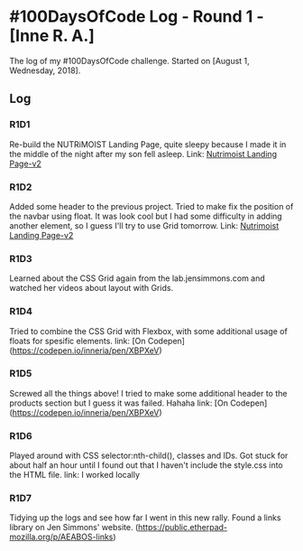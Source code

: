 # #100DaysOfCode Log - Round 1 - [Inne R. A.]

The log of my #100DaysOfCode challenge. Started on [August 1, Wednesday, 2018].

## Log

### R1D1 
Re-build the NUTRiMOIST Landing Page, quite sleepy because I made it in the middle of the night after my son fell asleep. 
Link: [Nutrimoist Landing Page-v2](https://github.com/inne-ra/nutlandingpage)

### R1D2
Added some header to the previous project. Tried to make fix the position of the navbar using float. It was look cool but I had some difficulty in adding another element, so I guess I'll try to use Grid tomorrow.
Link: [Nutrimoist Landing Page-v2](https://github.com/inne-ra/nutlandingpage)

### R1D3
Learned about the CSS Grid again from the lab.jensimmons.com and watched her videos about layout with Grids.

### R1D4
Tried to combine the CSS Grid with Flexbox, with some additional usage of floats for spesific elements. 
link: [On Codepen] (https://codepen.io/inneria/pen/XBPXeV)

### R1D5
Screwed all the things above! I tried to make some additional header to the products section but I guess it was failed. Hahaha
link: [On Codepen] (https://codepen.io/inneria/pen/XBPXeV)

### R1D6
Played around with CSS selector:nth-child(), classes and IDs. Got stuck for about half an hour until I found out that I haven't include the style.css into the HTML file. 
link: I worked locally

### R1D7
Tidying up the logs and see how far I went in this new rally. Found a links library on Jen Simmons' website. (https://public.etherpad-mozilla.org/p/AEABOS-links)
